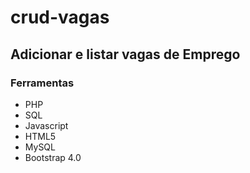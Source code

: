 
# crud-vagas
## Adicionar e listar vagas de Emprego
### Ferramentas 
* PHP 
* SQL
* Javascript
* HTML5
* MySQL
* Bootstrap 4.0


